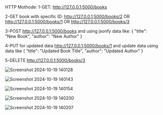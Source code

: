 HTTP Mothode:
1-GET:
http://127.0.0.1:5000/books

2-GET book with specific ID:
http://127.0.0.1:5000/books/2 
OR
http://127.0.0.1:5000/books/1
OR 
http://127.0.0.1:5000/books/3

3-POST
http://127.0.0.1:5000/books 
and using jsonfy data like: {
    "title": "New Book",
    "author": "New Author"
}

4-PUT for updated data 
http://127.0.0.1:5000/books/1 
and update data using data like 
{
    "title": "Updated Book Title",
    "author": "Updated Author"
}

5-DELETE
http://127.0.0.1:5000/books/3


![Screenshot 2024-10-19 140128](https://github.com/user-attachments/assets/8b6e6bd1-3b79-4553-a9e0-c4d808787e4c)

![Screenshot 2024-10-19 140143](https://github.com/user-attachments/assets/3d0c3893-9d0a-4aaa-82fe-6f2d5820d1e1)

![Screenshot 2024-10-19 140154](https://github.com/user-attachments/assets/a687e130-c7c0-4d36-8172-4e619688d196)

![Screenshot 2024-10-19 140200](https://github.com/user-attachments/assets/c485bc99-dc56-4a9f-ac7a-f94f95fae7ad)

![Screenshot 2024-10-19 140207](https://github.com/user-attachments/assets/5d8458ad-5b8b-4821-b0a7-794a2138e04a)



